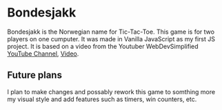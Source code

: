 # Bondesjakk

Bondesjakk is the Norwegian name for Tic-Tac-Toe.
This game is for two players on one cumputer.
It was made in Vanilla JavaScript as my first JS project.
It is based on a video from the Youtuber WebDevSimplified [YouTube Channel](https://www.youtube.com/channel/UCFbNIlppjAuEX4znoulh0Cw), [Video](https://youtu.be/Y-GkMjUZsmM).

## Future plans

I plan to make changes and possably rework this game to somthing more my visual style and add features such as timers, win counters, etc.
